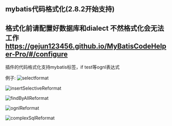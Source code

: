## mybatis代码格式化(2.8.2开始支持)

## 格式化前请配置好数据库和dialect 不然格式化会无法工作 https://gejun123456.github.io/MyBatisCodeHelper-Pro/#/configure


插件的代码格式化支持mybatis标签，if test等ognl表达式

例子:
![selectformat](http://youpaiyuntupian.test.upcdn.net/selectformat.gif)

![insertSelectiveReformat](http://youpaiyuntupian.test.upcdn.net/insertSelectiveReformat.gif)

![findByAllReformat](http://youpaiyuntupian.test.upcdn.net/findByAllReformat.gif)

![ognlReformat](http://youpaiyuntupian.test.upcdn.net/ognlReformat.gif)


![complexSqlReformat](http://youpaiyuntupian.test.upcdn.net/complexSqlReformat.gif)
